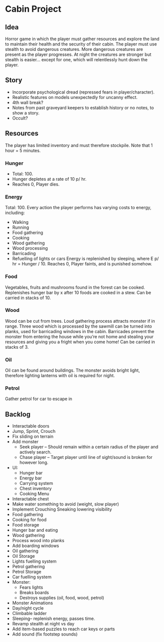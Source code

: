 # Cabin Project
## Idea
Horror game in which the player must gather resources and explore the land to maintain their health and the security of their cabin. The player must use stealth to avoid dangerous creatures. More dangerous creatures are present as the player progresses. At night the creatures are stronger but stealth is easier... except for one, which will relentlessly hunt down the player.

## Story
* Incorporate psychological dread (repressed fears in player/character). 
* Realistic features on models unexpectedly for uncanny effect. 
* 4th wall break? 
* Notes from past graveyard keepers to establish history or no notes, to show a story. 
* Occult?

## Resources
The player has limited inventory and must therefore stockpile. Note that 1 hour = 5 minutes.

### Hunger	
- Total: 100.
- Hunger depletes at a rate of 10 p/ hr.
- Reaches 0, Player dies. 

### Energy	
Total: 100.
Every action the player performs has varying costs to energy, including:
-	Walking
-	Running
-	Food gathering
-	Cooking
-	Wood gathering
-	Wood processing
-	Barricading
-	Refuelling of lights or cars
Energy is replenished by sleeping, where E p/ hr = Hunger / 10.
Reaches 0, Player faints, and is punished somehow.

### Food	
Vegetables, fruits and mushrooms found in the forest can be cooked. 
Replenishes hunger bar by x after 10 foods are cooked in a stew. 
Can be carried in stacks of 10.

### Wood	
Wood can be cut from trees.
Loud gathering process attracts monster if in range.
Three wood which is processed by the sawmill can be turned into planks, used for barricading windows in the cabin. 
Barricades prevent the monster from entering the house while you’re not home and stealing your resources and giving you a fright when you come home!
Can be carried in stacks of 3.

### Oil 	
Oil can be found around buildings.
The monster avoids bright light, therefore lighting lanterns with oil is required for night. 

### Petrol	
Gather petrol for car to escape in



## Backlog
- Interactable doors
- Jump, Sprint, Crouch
- Fix sliding on terrain 
- Add monster
	- Seek player – Should remain within a certain radius of the player and actively search.
	- Chase player – Target player until line of sight/sound is broken for however long.
-	UI:
	- Hunger bar
	- Energy bar
	- Carrying system
	- Chest inventory
	- Cooking Menu
- Interactable chest
- Make water something to avoid (weight, slow player)
- Implement Crouching
Sneaking lowering visibility
- Food gathering 
- Cooking for food
- Food storage
- Hunger bar and eating
- Wood gathering 
- Process wood into planks
- Add boarding windows
- Oil gathering
- Oil Storage
- Lights fuelling system
- Petrol gathering
- Petrol Storage
- Car fuelling system
- Monster:
	- Fears lights
	- Breaks boards
	- Destroys supplies (oil, food, wood, petrol)
- Monster Animations
- Day/night cycle 
- Climbable ladder 
- Sleeping– replenish energy, passes time.
- Revamp stealth at night vs day
- Add item-based puzzles to reach car keys or parts
- Add sound (fix footstep sounds)
